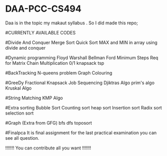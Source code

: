 # DAA-PCC-CS494
Daa is in the topic my makaut syllabus . So I did made this repo;

#CURRENTLY AVAILABLE CODES

#Divide And Conquer
Merge Sort
Quick Sort
MAX and MIN in array using divide and conquer

#Dynamic programming
Floyd Warshall
Bellman Ford
Minimum Steps Req for Matrix Chain Multiplication
0/1 knapsack
tsp

#BackTracking
N-queens problem
Graph Colouring

#GreeDy
Fractional Knapsack
Job Sequencing
Djiktras Algo
prim's algo
Kruskal Algo

#String Matching
KMP Algo

#Extra sorting 
Bubble Sort
Counting sort
heap sort
Insertion sort
Radix sort
selection sort

#Graph (Extra from GFG)
bfs
dfs
toposort

#Finalpca 
It is final assignment for the last practical examination you can see all question.

!!!!!!! You can contribute all you want !!!!!!!
